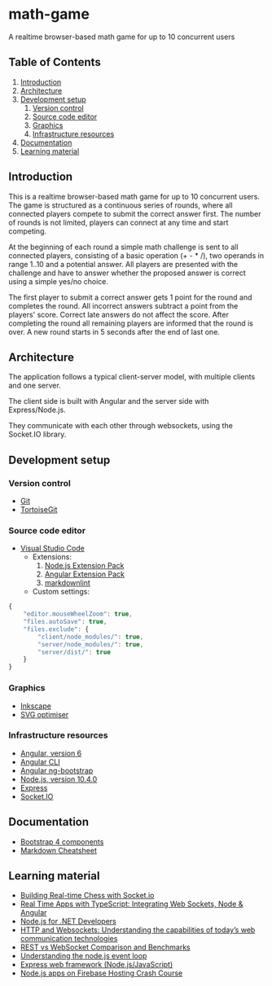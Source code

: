 # math-game

A realtime browser-based math game for up to 10 concurrent users

## Table of Contents

1. [Introduction](#introduction)
2. [Architecture](#architecture)
3. [Development setup](#development-setup)
    1. [Version control](#version-control)
    2. [Source code editor](#source-code-editor)
    3. [Graphics](#graphics)
    4. [Infrastructure resources](#infrastructure-resources)
4. [Documentation](#documentation)
5. [Learning material](#learning-material)

## Introduction

This is a realtime browser-based math game for up to 10 concurrent users. The game is structured as a continuous series of rounds, where all connected players compete to submit the correct answer first. The number of rounds is not limited, players can connect at any time and start competing.

At the beginning of each round a simple math challenge is sent to all connected players, consisting of a basic operation (+ - * /), two operands in range 1..10 and a potential answer. All players are presented with the challenge and have to answer whether the proposed answer is correct using a simple yes/no choice.

The first player to submit a correct answer gets 1 point for the round and completes the round. All incorrect answers subtract a point from the players' score. Correct late answers do not affect the score. After completing the round all remaining players are informed that the round is over. A new round starts in 5 seconds after the end of last one.

## Architecture

The application follows a typical client-server model, with multiple clients and one server.

The client side is built with Angular and the server side with Express/Node.js.

They communicate with each other through websockets, using the Socket.IO library.

## Development setup

### Version control

* [Git](https://git-scm.com/)
* [TortoiseGit](https://tortoisegit.org/)

### Source code editor

* [Visual Studio Code](https://code.visualstudio.com/)
  * Extensions:
    1. [Node.js Extension Pack](https://marketplace.visualstudio.com/items?itemName=waderyan.nodejs-extension-pack)
    1. [Angular Extension Pack](https://marketplace.visualstudio.com/items?itemName=doggy8088.angular-extension-pack)
    1. [markdownlint](https://marketplace.visualstudio.com/items?itemName=DavidAnson.vscode-markdownlint)
  * Custom settings:

```javascript
{
    "editor.mouseWheelZoom": true,
    "files.autoSave": true,
    "files.exclude": {
        "client/node_modules/": true,
        "server/node_modules/": true,
        "server/dist/": true
    }
}
```

### Graphics

* [Inkscape](https://inkscape.org/)
* [SVG optimiser](http://petercollingridge.appspot.com/svg-optimiser)

### Infrastructure resources

* [Angular, version 6](https://angular.io/)
* [Angular CLI](https://cli.angular.io/)
* [Angular ng-bootstrap](https://ng-bootstrap.github.io/)
* [Node.js, version 10.4.0](https://nodejs.org/)
* [Express](http://expressjs.com/)
* [Socket.IO](https://socket.io/)

## Documentation

* [Bootstrap 4 components](https://getbootstrap.com/docs/4.0/components/alerts/)
* [Markdown Cheatsheet](https://github.com/adam-p/markdown-here/wiki/Markdown-Cheatsheet)

## Learning material  

* [Building Real-time Chess with Socket.io](http://dwcares.com/2015/10/21/realchess/)
* [Real Time Apps with TypeScript: Integrating Web Sockets, Node & Angular](https://medium.com/dailyjs/real-time-apps-with-typescript-integrating-web-sockets-node-angular-e2b57cbd1ec1)
* [Node.js for .NET Developers](https://app.pluralsight.com/library/courses/nodejs-dotnet-developers/)
* [HTTP and Websockets: Understanding the capabilities of today’s web communication technologies](https://medium.com/platform-engineer/web-api-design-35df8167460)
* [REST vs WebSocket Comparison and Benchmarks](http://blog.arungupta.me/rest-vs-websocket-comparison-benchmarks/)
* [Understanding the node.js event loop](http://blog.mixu.net/2011/02/01/understanding-the-node-js-event-loop/)
* [Express web framework (Node.js/JavaScript)](https://developer.mozilla.org/en-US/docs/Learn/Server-side/Express_Nodejs)
* [Node.js apps on Firebase Hosting Crash Course](https://youtu.be/LOeioOKUKI8)
